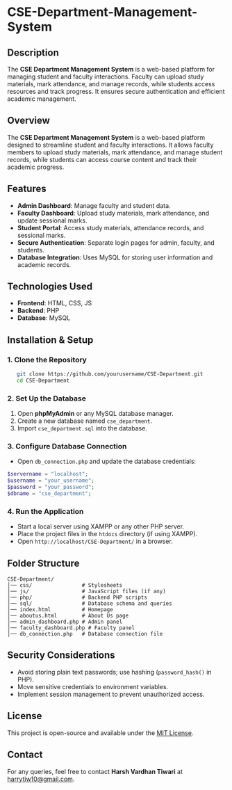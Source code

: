 # CSE-Department-Management-System
## Description
The **CSE Department Management System** is a web-based platform for managing student and faculty interactions. Faculty can upload study materials, mark attendance, and manage records, while students access resources and track progress. It ensures secure authentication and efficient academic management.

## Overview
The **CSE Department Management System** is a web-based platform designed to streamline student and faculty interactions. It allows faculty members to upload study materials, mark attendance, and manage student records, while students can access course content and track their academic progress.

## Features
- **Admin Dashboard**: Manage faculty and student data.
- **Faculty Dashboard**: Upload study materials, mark attendance, and update sessional marks.
- **Student Portal**: Access study materials, attendance records, and sessional marks.
- **Secure Authentication**: Separate login pages for admin, faculty, and students.
- **Database Integration**: Uses MySQL for storing user information and academic records.

## Technologies Used
- **Frontend**: HTML, CSS, JS
- **Backend**: PHP
- **Database**: MySQL

## Installation & Setup

### 1. Clone the Repository
```sh
   git clone https://github.com/yourusername/CSE-Department.git
   cd CSE-Department
```

### 2. Set Up the Database
1. Open **phpMyAdmin** or any MySQL database manager.
2. Create a new database named `cse_department`.
3. Import `cse_department.sql` into the database.

### 3. Configure Database Connection
- Open `db_connection.php` and update the database credentials:
```php
$servername = "localhost";
$username = "your_username";
$password = "your_password";
$dbname = "cse_department";
```

### 4. Run the Application
- Start a local server using XAMPP or any other PHP server.
- Place the project files in the `htdocs` directory (if using XAMPP).
- Open `http://localhost/CSE-Department/` in a browser.

## Folder Structure
```
CSE-Department/
│── css/                # Stylesheets
│── js/                 # JavaScript files (if any)
│── php/                # Backend PHP scripts
│── sql/                # Database schema and queries
│── index.html          # Homepage
│── aboutus.html        # About Us page
│── admin_dashboard.php # Admin panel
│── faculty_dashboard.php # Faculty panel
│── db_connection.php   # Database connection file
```

## Security Considerations
- Avoid storing plain text passwords; use hashing (`password_hash()` in PHP).
- Move sensitive credentials to environment variables.
- Implement session management to prevent unauthorized access.

## License
This project is open-source and available under the [MIT License](LICENSE).

## Contact
For any queries, feel free to contact **Harsh Vardhan Tiwari** at [harrytiw10@gmail.com](mailto:harrytiw10@gmail.com).


